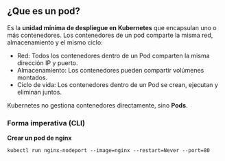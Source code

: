 ## ¿Que es un pod?

Es la **unidad mínima de despliegue en Kubernetes** que encapsulan uno o más contenedores. Los contenedores de un pod comparte la misma red, almacenamiento y el mismo ciclo:

- Red: Todos los contenedores dentro de un Pod comparten la misma dirección IP y puerto.
- Almacenamiento: Los contenedores pueden compartir volúmenes montados.
- Ciclo de vida: Los contenedores dentro de un Pod se crean, ejecutan y eliminan juntos.

Kubernetes no gestiona contenedores directamente, sino **Pods**.

### Forma imperativa (CLI)

**Crear un pod de nginx**

```
kubectl run nginx-nodeport --image=nginx --restart=Never --port=80
```